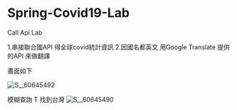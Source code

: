 # Spring-Covid19-Lab
Call Api Lab

1.串接聯合國API 得全球covid統計資訊
2.因國名都英文 用Google Translate 提供的API 來做翻譯

畫面如下

![S__60645492](https://user-images.githubusercontent.com/57822275/173015890-2efb61d6-46f0-4266-b45d-20c0db8f5016.jpeg)

模糊查詢 T 找到台灣
![S__60645490](https://user-images.githubusercontent.com/57822275/173015944-5f26a046-3054-4719-85ea-a4faf78c69a5.jpeg)
